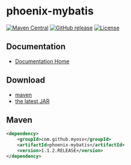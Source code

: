 # phoenix-mybatis

[![Maven Central](https://img.shields.io/maven-central/v/com.github.myoss/phoenix-mybatis.svg)](https://maven-badges.herokuapp.com/maven-central/com.github.myoss/phoenix-mybatis/)
[![GitHub release](https://img.shields.io/github/release/myoss-cloud/phoenix-mybatis.svg)](https://github.com/myoss-cloud/phoenix-mybatis/releases)
[![License](https://img.shields.io/badge/license-Apache%202-4EB1BA.svg)](https://www.apache.org/licenses/LICENSE-2.0.html)

## Documentation

- [Documentation Home](https://github.com/myoss-cloud/phoenix-mybatis/wiki)

## Download

- [maven][1]
- [the latest JAR][2]  

[1]: http://repo1.maven.org/maven2/com/github/myoss/phoenix-mybatis/  
[2]: https://search.maven.org/remote_content?g=com.github.myoss&a=phoenix-mybatis&v=LATEST

## Maven

```xml
<dependency>
    <groupId>com.github.myoss</groupId>
    <artifactId>phoenix-mybatis</artifactId>
    <version>1.1.2.RELEASE</version>
</dependency>
```
